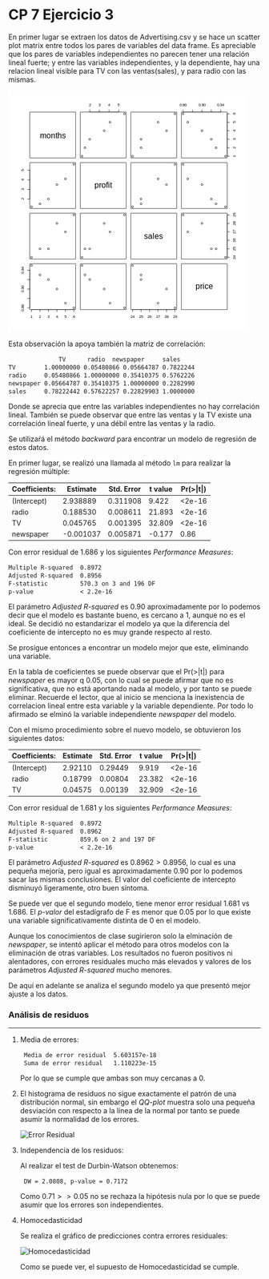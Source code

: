 # CP 7 Ejercicio 3

En primer lugar se extraen los datos de Advertising.csv y se hace un scatter plot matrix entre todos los pares de variables del data frame. Es apreciable que los pares de variables independientes no parecen tener una relación lineal fuerte; y entre las variables independientes, y la dependiente, hay una relacion lineal visible para TV con las ventas(sales), y para radio con las mismas.

![Scatter Plot entre variables](cor.png "Scatter Plot entre variables")

Esta observación la apoya también la matriz de correlación:

                  TV      radio  newspaper     sales
    TV        1.00000000 0.05480866 0.05664787 0.7822244
    radio     0.05480866 1.00000000 0.35410375 0.5762226
    newspaper 0.05664787 0.35410375 1.00000000 0.2282990
    sales     0.78222442 0.57622257 0.22829903 1.0000000   

Donde se aprecia que entre las variables independientes no hay correlación lineal. También se puede observar que entre las ventas y la TV existe una correlación lineal fuerte, y una débil entre las ventas y la radio.

Se utilizaŕá el método _backward_ para encontrar un modelo de regresión de estos datos.

En primer lugar, se realizó una llamada al método `lm` para realizar la regresión múltiple:

| Coefficients: | Estimate  | Std. Error | t value | Pr(>\|t\|) |
| ------------- | --------- | ---------- | ------- | ---------- |
| (Intercept)   | 2.938889  | 0.311908   | 9.422   | <2e-16     |
| radio         | 0.188530  | 0.008611   | 21.893  | <2e-16     |
| TV            | 0.045765  | 0.001395   | 32.809  | <2e-16     |
| newspaper     | -0.001037 | 0.005871   | -0.177  | 0.86       |

Con error residual de 1.686 y los siguientes _Performance Measures_:

    Multiple R-squared  0.8972
    Adjusted R-squared  0.8956 
    F-statistic         570.3 on 3 and 196 DF
    p-value             < 2.2e-16

El parámetro *Adjusted R-squared* es $0.90$ aproximadamente por lo podemos decir que el modelo es bastante bueno, es cercano a $1$, aunque no es el ideal. Se decidió no estandarizar el modelo ya que la diferencia del coeficiente de intercepto no es muy grande respecto al resto.

Se prosigue entonces a encontrar un modelo mejor que este, eliminando una variable.

En la tabla de coeficientes se puede observar que el Pr(>\|t\|) para _newspaper_ es mayor q $0.05$, con lo cual se puede afirmar que no es significativa, que no está aportando nada al modelo, y por tanto se puede eliminar. Recuerde el lector, que al inicio se menciona la inexistencia de correlacion lineal entre esta variable y la variable dependiente. Por todo lo afirmado se elminó la variable independiente _newspaper_ del modelo.

Con el mismo procedimiento sobre el nuevo modelo, se obtuvieron los siguientes datos:

| Coefficients: | Estimate | Std. Error | t value | Pr(>\|t\|) |
| ------------- | -------- | ---------- | ------- | ---------- |
| (Intercept)   | 2.92110  | 0.29449    | 9.919   | <2e-16     |
| radio         | 0.18799  | 0.00804    | 23.382  | <2e-16     |
| TV            | 0.04575  | 0.00139    | 32.909  | <2e-16     |

Con error residual de 1.681 y los siguientes _Performance Measures_:

    Multiple R-squared  0.8972
    Adjusted R-squared  0.8962 
    F-statistic         859.6 on 2 and 197 DF
    p-value             < 2.2e-16

El parámetro *Adjusted R-squared* es $0.8962 > 0.8956$, lo cual es una pequeña mejoría, pero igual es aproximadamente $0.90$ por lo podemos sacar las mismas conclusiones. El valor del coeficiente de intercepto disminuyó ligeramente, otro buen síntoma.

Se puede ver que el segundo modelo, tiene menor error residual $1.681$ vs $1.686$. El *p-valor* del estadígrafo de F es menor que $0.05$ por lo que existe una variable significativamente distinta de $0$ en el modelo.

Aunque los conocimientos de clase sugirieron solo la elminación de _newspaper_, se intentó aplicar el método para otros modelos con la eliminación de otras variables. Los resultados no fueron positivos ni alentadores, con errores residuales mucho más elevados y valores de los parámetros *Adjusted R-squared* mucho menores.

De aquí en adelante se analiza el segundo modelo ya que presentó mejor ajuste a los datos.

### Análisis de residuos
---

1. Media de errores:

        Media de error residual  5.603157e-18
        Suma de error residual   1.110223e-15

    Por lo que se cumple que ambas son muy cercanas a $0$.

2. El histograma de residuos no sigue exactamente el patrón de una distribución normal, sin embargo el _QQ-plot_ muestra solo una pequeña desviación con respecto a la línea de la normal por tanto se puede asumir la normalidad de los errores.

    ![Error Residual](plotsRT.png "Error Residual")

3. Independencia de los residuos:

    Al realizar el test de Durbin-Watson obtenemos:

        DW = 2.0808, p-value = 0.7172

    Como $0.71 >> 0.05$ no se rechaza la hipótesis nula por lo que se puede asumir que los errores son independientes.

4. Homocedasticidad

    Se realiza el gráfico de predicciones contra errores residuales:

    ![Homocedasticidad](homoRT.png "Homocedasticidad")

    Como se puede ver, el supuesto de Homocedasticidad se cumple.
